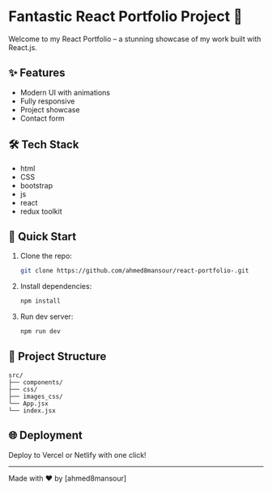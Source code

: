 # Fantastic React Portfolio Project 🚀

Welcome to my React Portfolio – a stunning showcase of my work built with React.js.

## ✨ Features
- Modern UI with animations
- Fully responsive
- Project showcase
- Contact form

## 🛠 Tech Stack
- html
- CSS
- bootstrap
- js
- react
- redux toolkit


## 🚀 Quick Start
1. Clone the repo:
   ```sh
   git clone https://github.com/ahmed8mansour/react-portfolio-.git
   ```
2. Install dependencies:
   ```sh
   npm install
   ```
3. Run dev server:
   ```sh
   npm run dev
   ```

## 📂 Project Structure
```
src/
├── components/
├── css/
├── images_css/
└── App.jsx
└── index.jsx
```

## 🌐 Deployment
Deploy to Vercel or Netlify with one click!

---

Made with ❤️ by [ahmed8mansour]
